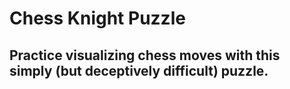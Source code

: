 # Chess Knight Puzzle

## Practice visualizing chess moves with this simply (but deceptively difficult) puzzle.
